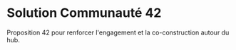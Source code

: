 # Solution Communauté 42

Proposition 42 pour renforcer l'engagement et la co-construction autour du hub.
